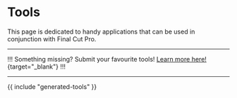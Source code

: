 # Tools

This page is dedicated to handy applications that can be used in conjunction with Final Cut Pro.

---

!!!
Something missing? Submit your favourite tools! [Learn more here!](/contribute/){target="_blank"}
!!!

---

{{ include "generated-tools" }}